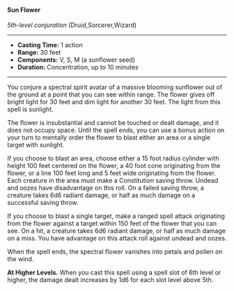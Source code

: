 #### Sun Flower
*5th-level conjuration* (Druid,Sorcerer,Wizard)
___
- **Casting Time:** 1 action
- **Range:** 30 feet
- **Components:** V, S, M (a sunflower seed)
- **Duration:** Concentration, up to 10 minutes
---
You conjure a spectral spirit avatar of a massive blooming sunflower out of the ground at a point that you can see within range. The flower gives off bright light for 30 feet and dim light for another 30 feet. The light from this spell is sunlight.

The flower is insubstantial and cannot be touched or dealt damage, and it does not occupy space. Until the spell ends, you can use a bonus action on your turn to mentally order the flower to blast either an area or a single target with sunlight. 

If you choose to blast an area, choose either a 15 foot radius cylinder with height 100 feet centered on the flower, a 40 foot cone originating from the flower, or a line 100 feet long and 5 feet wide originating from the flower. Each creature in the area must make a Constitution saving throw. Undead and oozes have disadvantage on this roll. On a failed saving throw, a creature takes 6d6 radiant damage, or half as much damage on a successful saving throw.

If you choose to blast a single target, make a ranged spell attack originating from the flower against a target within 150 feet of the flower that you can see. On a hit, a creature takes 6d6 radiant damage, or half as much damage on a miss. You have advantage on this attack roll against undead and oozes.

When the spell ends, the spectral flower vanishes into petals and pollen on the wind.

**At Higher Levels.** When you cast this spell using a spell slot of 6th level or higher, the damage dealt increases by 1d6 for each slot level above 5th.
